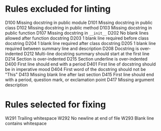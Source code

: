 # Rules excluded for linting

D100 Missing docstring in public module
D101 Missing docstring in public class
D102 Missing docstring in public method
D103 Missing docstring in public function
D107 Missing docstring in `__init__`
D202 No blank lines allowed after function docstring
D203 1 blank line required before class docstring
D204 1 blank line required after class docstring
D205 1 blank line required between summary line and description
D208 Docstring is over-indented
D212 Multi-line docstring summary should start at the first line
D214 Section is over-indented
D215 Section underline is over-indented
D400 First line should end with a period
D401 First line of docstring should be in imperative mood
D404 First word of the docstring should not be "This"
D413 Missing blank line after last section
D415 First line should end with a period, question mark, or exclamation point
D417 Missing argument description

# Rules selected for fixing

W291 Trailing whitespace
W292 No newline at end of file
W293 Blank line contains whitespace